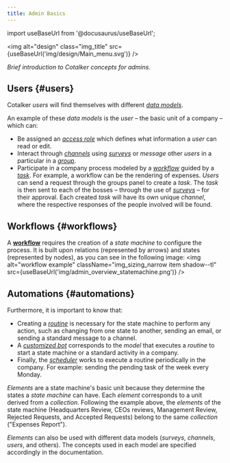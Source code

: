 ```yaml
---
title: Admin Basics
---
```


import useBaseUrl from '@docusaurus/useBaseUrl';

<img alt="design" class="img_title" src={useBaseUrl('img/design/Main_menu.svg')} />
<br/>

_Brief introduction to Cotalker concepts for admins._

## Users {#users}

Cotalker _users_ will find themselves with different [_data models_](/docs/documentation/models/overview_model).

An example of these _data models_ is the _user_ – the basic unit of a company – which can:
- Be assigned an [_access role_](/docs/documentation/admin/admin_accessrole) which defines what information a _user_ can read or edit.
- Interact through [_channels_](/docs/documentation/client/basic_concepts#channel) using [_surveys_](/docs/documentation/client/basic_concepts#surveys) or _message_ other _users_ in a particular in a [_group_](/docs/documentation/admin/admin_group).
- Participate in a company process modeled by a [_workflow_](/docs/documentation/admin/workflows/admin_workflow_overview) guided by a [_task_](/docs/documentation/client/basic_concepts#tasks). For example, a workflow can be the rendering of expenses. _Users_ can send a request through the groups panel to create a _task_. The _task_ is then sent to each of the bosses – through the use of [_surveys_](/docs/documentation/admin/survey/survey_overview) – for their approval. Each created _task_ will have its own unique _channel_, where the respective responses of the people involved will be found.

## Workflows {#workflows}

A [**workflow**](/docs/documentation/admin/workflows/admin_workflow_overview) requires the creation of a _state machine_ to configure the process. It is built upon relations (represented by arrows) and states (represented by nodes), as you can see in the following image:
<img alt="workflow example" className="img_sizing_narrow item shadow--tl" src={useBaseUrl('img/admin_overview_statemachine.png')} />
<br/>


## Automations {#automations}

Furthermore, it is important to know that:
- Creating a [_routine_](/docs/documentation/automation/admin_routine) is necessary for the state machine to perform any action, such as changing from one state to another, sending an email, or sending a standard message to a channel.
- A [_customized bot_](/docs/documentation/admin/admin_bots) corresponds to the _model_ that executes a _routine_ to start a state machine or a standard activity in a company.
- Finally, the [_scheduler_](/docs/documentation/admin/admin_scheduler) works to execute a routine periodically in the company. For example: sending the pending task of the week every Monday.

_Elements_ are a state machine's basic unit because they determine the states a _state machine_ can have. Each _element_ corresponds to a unit derived from a _collection_. Following the example above, the _elements_ of the state machine (Headquarters Review, CEOs reviews, Management Review, Rejected Requests, and Accepted Requests) belong to the same _collection_ ("Expenses Report").

_Elements_ can also be used with different data models (_surveys_, _channels_, _users_, and others). The concepts used in each model are specified accordingly in the documentation.